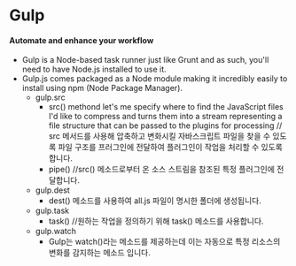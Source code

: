 Gulp
===

#### Automate and enhance your workflow

- Gulp is a Node-based task runner just like Grunt and as such, you'll need to have Node.js installed to use it.
- Gulp.js comes packaged as a Node module making it incredibly easily to install using npm (Node Package Manager).
	- gulp.src
		- src() methond let's me specify where to find the JavaScript files I'd like to compress and turns them into a stream representing a file structure that can be passed to the plugins for processing // src 메서드를 사용해 압축하고 변화시킬 자바스크립트 파일을 찾을 수 있도록 파일 구조를 프러그인에 전달하여 플러그인이 작업을 처리할 수 있도록 합니다.
		- pipe() //src() 메소드로부터 온 소스 스트림을 참조된 특정 플러그인에 전달합니다. 
	- gulp.dest
		- dest() 메소드를 사용하여 all.js 파일이 명시한 폴더에 생성됩니다. 
	- gulp.task
		- task() //원하는 작업을 정의하기 위해 task() 메소드를 사용합니다.
	- gulp.watch
		- Gulp는 watch()라는 메소드를 제공하는데 이는 자동으로 특정 리소스의 변화를 감지하는 메소드 입니다. 